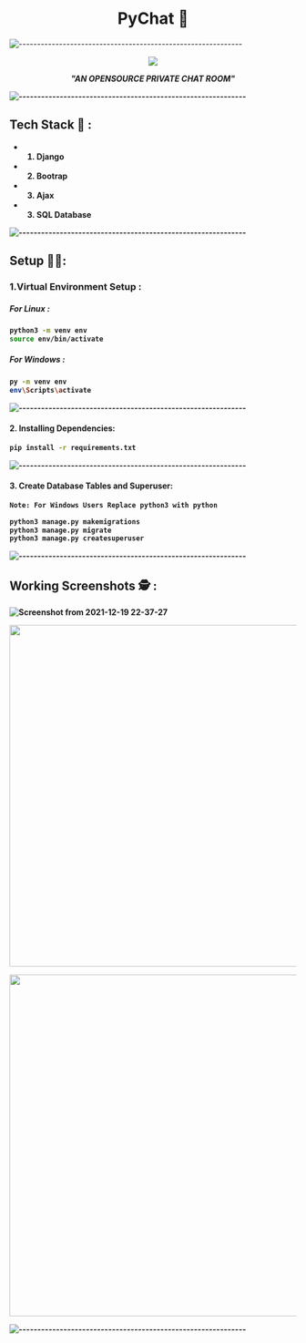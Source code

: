 <h1 align="center">PyChat 💬</h1>

![-------------------------------------------------------------](https://raw.githubusercontent.com/andreasbm/readme/master/assets/lines/rainbow.png)

<p align="center">
<img src="https://user-images.githubusercontent.com/56113566/146683798-b4cc1ee0-e951-47f5-b448-56456d4732ce.png">
</p>

<p align="center">
<i><strong>"AN OPENSOURCE PRIVATE CHAT ROOM"</i>
</p>





![-------------------------------------------------------------](https://raw.githubusercontent.com/andreasbm/readme/master/assets/lines/rainbow.png)

## Tech Stack 🚀 :

- 1. Django 

- 2. Bootrap

- 3. Ajax

- 3. SQL Database


![-------------------------------------------------------------](https://raw.githubusercontent.com/andreasbm/readme/master/assets/lines/rainbow.png)

## Setup 👨‍💻:


### 1.Virtual Environment Setup :

##### For Linux :

```bash
python3 -m venv env 
source env/bin/activate
```
##### For Windows :

```bash
py -m venv env
env\Scripts\activate
```

![-------------------------------------------------------------](https://raw.githubusercontent.com/andreasbm/readme/master/assets/lines/rainbow.png)

#### 2. Installing Dependencies:

```bash
pip install -r requirements.txt
```

![-------------------------------------------------------------](https://raw.githubusercontent.com/andreasbm/readme/master/assets/lines/rainbow.png)

#### 3. Create Database Tables and Superuser:

```bash
Note: For Windows Users Replace python3 with python

python3 manage.py makemigrations
python3 manage.py migrate
python3 manage.py createsuperuser
```

![-------------------------------------------------------------](https://raw.githubusercontent.com/andreasbm/readme/master/assets/lines/rainbow.png)


## Working Screenshots 🕵 :

![Screenshot from 2021-12-19 22-37-27](https://user-images.githubusercontent.com/56113566/146684242-7af3aaa2-e445-4708-a36d-7bd14b347234.png)

<p align="center">

<img height="600" src="https://user-images.githubusercontent.com/56113566/146684086-aaccd917-3f34-4a81-86ea-6996163769f2.png">


</p>
<p align="center">

<img height="600" width="600" src="https://user-images.githubusercontent.com/56113566/146684087-eb188534-75f3-4149-9adb-3a73dc211835.png">


</p>

![-------------------------------------------------------------](https://raw.githubusercontent.com/andreasbm/readme/master/assets/lines/rainbow.png)